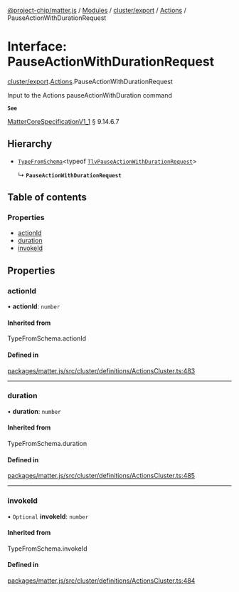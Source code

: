 [@project-chip/matter.js](../README.md) / [Modules](../modules.md) / [cluster/export](../modules/cluster_export.md) / [Actions](../modules/cluster_export.Actions.md) / PauseActionWithDurationRequest

# Interface: PauseActionWithDurationRequest

[cluster/export](../modules/cluster_export.md).[Actions](../modules/cluster_export.Actions.md).PauseActionWithDurationRequest

Input to the Actions pauseActionWithDuration command

**`See`**

[MatterCoreSpecificationV1_1](spec_export.MatterCoreSpecificationV1_1.md) § 9.14.6.7

## Hierarchy

- [`TypeFromSchema`](../modules/tlv_export.md#typefromschema)\<typeof [`TlvPauseActionWithDurationRequest`](../modules/cluster_export.Actions.md#tlvpauseactionwithdurationrequest)\>

  ↳ **`PauseActionWithDurationRequest`**

## Table of contents

### Properties

- [actionId](cluster_export.Actions.PauseActionWithDurationRequest.md#actionid)
- [duration](cluster_export.Actions.PauseActionWithDurationRequest.md#duration)
- [invokeId](cluster_export.Actions.PauseActionWithDurationRequest.md#invokeid)

## Properties

### actionId

• **actionId**: `number`

#### Inherited from

TypeFromSchema.actionId

#### Defined in

[packages/matter.js/src/cluster/definitions/ActionsCluster.ts:483](https://github.com/project-chip/matter.js/blob/3adaded6/packages/matter.js/src/cluster/definitions/ActionsCluster.ts#L483)

___

### duration

• **duration**: `number`

#### Inherited from

TypeFromSchema.duration

#### Defined in

[packages/matter.js/src/cluster/definitions/ActionsCluster.ts:485](https://github.com/project-chip/matter.js/blob/3adaded6/packages/matter.js/src/cluster/definitions/ActionsCluster.ts#L485)

___

### invokeId

• `Optional` **invokeId**: `number`

#### Inherited from

TypeFromSchema.invokeId

#### Defined in

[packages/matter.js/src/cluster/definitions/ActionsCluster.ts:484](https://github.com/project-chip/matter.js/blob/3adaded6/packages/matter.js/src/cluster/definitions/ActionsCluster.ts#L484)
